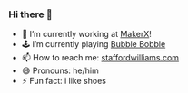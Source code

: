 ### Hi there 👋

<!--
**staff0rd/staff0rd** is a ✨ _special_ ✨ repository because its `README.md` (this file) appears on your GitHub profile.

Here are some ideas to get you started:
-->

- 🔭 I’m currently working at [MakerX](https://makerx.com.au/)!
- 🕹 I’m currently playing [Bubble Bobble](https://staffordwilliams.com/bubble-bobble)
- 📫 How to reach me: [staffordwilliams.com](https://staffordwilliams.com/about)
- 😄 Pronouns: he/him
- ⚡ Fun fact: i like shoes
